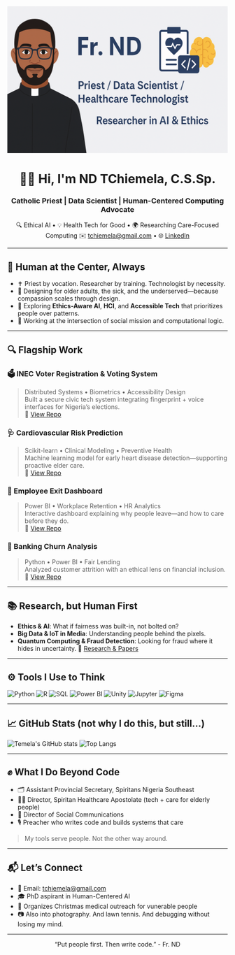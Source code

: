 <p align="center">
  <img src="https://github.com/Temela/temela/blob/main/banner.png" alt="Fr. ND Banner" />
</p>

<h1 align="center">👋🏽 Hi, I'm ND TChiemela, C.S.Sp.</h1>
<h3 align="center">Catholic Priest | Data Scientist | Human-Centered Computing Advocate</h3>

<p align="center">
  🔍 Ethical AI • 💡 Health Tech for Good • 🌍 Researching Care-Focused Computing  
  ✉️ <a href="mailto:tchiemela@gmail.com">tchiemela@gmail.com</a> • 🌐 <a href="https://www.linkedin.com/in/tchiemela">LinkedIn</a>
</p>

---

## 🧠 Human at the Center, Always

- ✝️ Priest by vocation. Researcher by training. Technologist by necessity.
- 🧓 Designing for older adults, the sick, and the underserved—because compassion scales through design.
- 🧪 Exploring **Ethics-Aware AI**, **HCI**, and **Accessible Tech** that prioritizes people over patterns.
- 🧭 Working at the intersection of social mission and computational logic.

---

## 🔍 Flagship Work

### 🗳️ INEC Voter Registration & Voting System
> Distributed Systems • Biometrics • Accessibility Design  
Built a secure civic tech system integrating fingerprint + voice interfaces for Nigeria’s elections.  
🔗 [View Repo](https://github.com/Temela/INEC-Voter-System)

### 🩺 Cardiovascular Risk Prediction
> Scikit-learn • Clinical Modeling • Preventive Health  
Machine learning model for early heart disease detection—supporting proactive elder care.  
🔗 [View Repo](https://github.com/Temela/CardioRisk-ML)

### 🧾 Employee Exit Dashboard
> Power BI • Workplace Retention • HR Analytics  
Interactive dashboard explaining why people leave—and how to care before they do.  
🔗 [View Repo](https://github.com/Temela/Employee-Exit-Analysis)

### 🧍 Banking Churn Analysis
> Python • Power BI • Fair Lending  
Analyzed customer attrition with an ethical lens on financial inclusion.  
🔗 [View Repo](https://github.com/Temela/Banking-Retention-Insights)

---

## 📚 Research, but Human First

- **Ethics & AI**: What if fairness was built-in, not bolted on?
- **Big Data & IoT in Media**: Understanding people behind the pixels.  
- **Quantum Computing & Fraud Detection**: Looking for fraud where it hides in uncertainty.
🔗 [Research & Papers](https://github.com/Temela/publications)

---

## ⚙️ Tools I Use to Think

![Python](https://img.shields.io/badge/Python-3670A0?style=for-the-badge&logo=python&logoColor=fff)
![R](https://img.shields.io/badge/R-276DC3?style=for-the-badge&logo=r&logoColor=white)
![SQL](https://img.shields.io/badge/SQL-003B57?style=for-the-badge)
![Power BI](https://img.shields.io/badge/Power%20BI-F2C811?style=for-the-badge&logo=powerbi&logoColor=black)
![Unity](https://img.shields.io/badge/Unity-100000?style=for-the-badge&logo=unity&logoColor=white)
![Jupyter](https://img.shields.io/badge/Jupyter-F37626?style=for-the-badge&logo=jupyter&logoColor=white)
![Figma](https://img.shields.io/badge/Figma-333333?style=for-the-badge&logo=figma&logoColor=white)

---

## 📈 GitHub Stats (not why I do this, but still…)

![Temela's GitHub stats](https://github-readme-stats.vercel.app/api?username=Temela&show_icons=true&theme=default)
![Top Langs](https://github-readme-stats.vercel.app/api/top-langs/?username=Temela&layout=compact)

---

## ✊ What I Do Beyond Code

- 🗂️ Assistant Provincial Secretary, Spiritans Nigeria Southeast  
- 🧑‍⚕️ Director, Spiritan Healthcare Apostolate (tech + care for elderly people)  
- 📡 Director of Social Communications  
- 🎙️ Preacher who writes code and builds systems that care

> My tools serve people. Not the other way around.

---

## 📬 Let’s Connect

- 📧 Email: tchiemela@gmail.com  
- 🎓 PhD aspirant in Human-Centered AI  
- 🎄 Organizes Christmas medical outreach for vunerable people  
- 📷 Also into photography. And lawn tennis. And debugging without losing my mind.

---

<p align="center">
  “Put people first. Then write code.”
  - Fr. ND
</p>
